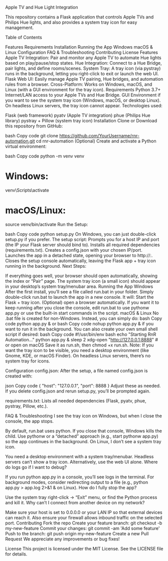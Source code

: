 Apple TV and Hue Light Integration

This repository contains a Flask application that controls Apple TVs and Philips Hue lights, and also provides a system tray icon for easy management.

Table of Contents

Features
Requirements
Installation
Running the App
Windows
macOS & Linux
Configuration
FAQ & Troubleshooting
Contributing
License
Features
Apple TV Integration: Pair and monitor any Apple TV to automate Hue lights based on play/pause/stop states.
Hue Integration: Connect to a Hue Bridge, pair lights, and define rooms/scenes.
System Tray: A tray icon (via pystray) runs in the background, letting you right-click to exit or launch the web UI.
Flask Web UI: Easily manage Apple TV pairing, Hue bridges, and automation rules from a browser.
Cross-Platform: Works on Windows, macOS, and Linux (with a GUI environment for the tray icon).
Requirements
Python 3.7+
Internet/LAN access to your Apple TVs and Hue Bridge.
GUI Environment if you want to see the system tray icon (Windows, macOS, or desktop Linux). On headless Linux servers, the tray icon cannot appear.
Technologies used:

Flask (web framework)
pyatv (Apple TV integration)
phue (Philips Hue library)
pystray + Pillow (system tray icon)
Installation
Clone or Download this repository from GitHub:

bash
Copy code
git clone https://github.com/YourUsername/rnr-automation.git
cd rnr-automation
(Optional) Create and activate a Python virtual environment:

bash
Copy code
python -m venv venv
# Windows:
venv\Scripts\activate
# macOS/Linux:
source venv/bin/activate
Run the Setup:

bash
Copy code
python setup.py
On Windows, you can just double-click setup.py if you prefer.
The setup script:
Prompts you for a host IP and port (the IP your Flask server should bind to).
Installs all required dependencies (requirements.txt).
Creates a config.json with your chosen IP/port.
Launches the app in a detached state, opening your browser to http://<host>:<port>.
Closes the setup console automatically, leaving the Flask app + tray icon running in the background.
Next Steps:

If everything goes well, your browser should open automatically, showing the index or “Pair” page.
The system tray icon (a small icon) should appear in your desktop’s system tray/menubar area.
Running the App
Windows
After the first install, you’ll see a file called run.bat in your folder.
Simply double-click run.bat to launch the app in a new console. It will:
Start the Flask + tray icon.
(Optional) open a browser automatically.
If you want it to keep running after you close the console, edit run.bat to use pythonw app.py or use the built-in start commands in the script.
macOS & Linux
No .bat file is created for non-Windows. Instead, you can simply do:
bash
Copy code
python app.py &
or
bash
Copy code
nohup python app.py &
if you want to run it in the background.
You can also create your own small shell script if desired:
bash
Copy code
#!/usr/bin/env bash
echo "Starting RnR Automation..."
python app.py &
sleep 2
xdg-open "http://127.0.0.1:8888"  # or open on macOS
Save it as run.sh, then chmod +x run.sh.
Note: If you want the tray icon to be visible, you need a desktop environment (like Gnome, KDE, or macOS Finder). On headless Linux servers, there’s no system tray for icons.

Configuration
config.json:
After the setup, a file named config.json is created with:

json
Copy code
{
  "host": "127.0.0.1",
  "port": 8888
}
Adjust these as needed. If you delete config.json and rerun setup.py, you’ll be prompted again.

requirements.txt:
Lists all needed dependencies (Flask, pyatv, phue, pystray, Pillow, etc.).

FAQ & Troubleshooting
I see the tray icon on Windows, but when I close the console, the app stops.

By default, run.bat uses python. If you close that console, Windows kills the child. Use pythonw or a “detached” approach (e.g., start pythonw app.py) so the app continues in the background.
On Linux, I don’t see a system tray icon.

You need a desktop environment with a system tray/menubar. Headless servers can’t show a tray icon. Alternatively, use the web UI alone.
Where do logs go if I want to debug?

If you run python app.py in a console, you’ll see logs in the terminal. For background modes, consider redirecting output to a file (e.g., python app.py > app.log 2>&1 & on Linux).
How do I fully stop the app?

Use the system tray right-click -> “Exit” menu, or find the Python process and kill it.
Why can’t I connect from another device on my network?

Make sure your host is set to 0.0.0.0 or your LAN IP so that external devices can reach it. Also ensure your firewall allows inbound traffic on the selected port.
Contributing
Fork the repo
Create your feature branch: git checkout -b my-new-feature
Commit your changes: git commit -am 'Add some feature'
Push to the branch: git push origin my-new-feature
Create a new Pull Request
We appreciate any improvements or bug fixes!

License
This project is licensed under the MIT License. See the LICENSE file for details.

